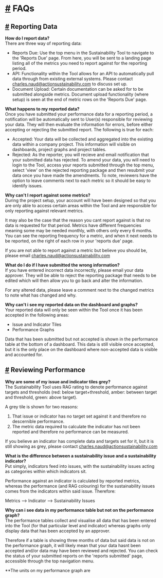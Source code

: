 # [#](#-Frequently-Asked-Questions) FAQs

## [#](#-Reporting-Data) Reporting Data

**How do I report data?**  
There are three way of reporting data:
- Reports Due: Use the top menu in the Sustainability Tool to navigate to the 'Reports Due' page. From here, you will be sent to a landing page listing all of the metrics you need to report against for the reporting period.
- API: Functionality within the Tool allows for an API to automatically pull data through from existing external systems. Please contact charles.naud@actionsustainability.com to discuss set up.
- Document Upload: Certain documentation can be asked for to be submitted alongside metrics. Document upload functionality (where setup) is seen at the end of metric rows on the 'Reports Due' page.

**What happens to my reported data?**  
Once you have submitted your performance data for a reporting period, a notification will be automatically sent to User(s) responsible for reviewing your data. They will then evaluate the information for errors, before either accepting or rejecting the submitted report. The following is true for each:
- Accepted: Your data will be collected and aggregated into the existing data within a company project. This information will visible on dashboards, project graphs and project tables.
- Rejected: As the reporter, you will recieve and email notification that your submitted data has rejected. To amend your data, you will need to login to the Tool, access your reports submitted through the top menu, select 'view' on the rejected reporting package and then resubmit your data once you have made the amendments. To note, reviewers have the option to leave comments next to each metric so it should be easy to identify issues. 

**Why can't I report against some metrics?**  
During the project setup, your account will have been designed so that you are only able to access certain areas within the Tool and are responsible for only reporting against relevant metrics.

It may also be the case that the reason you cant report against is that no data is requested for that period. Metrics have different frequencies meaning some may be needed monthly, with others only every 6 months. You can see the reporting frequency for a metric, and when it next needs to be reported, on the right of each row in your 'reports due' page.

If you are not able to report against a metric but believe you should be, please email charles.naud@actionsustainability.com

**What do I do if I have submitted the wrong information?**  
If you have entered incorrect data incorrectly, please email your data approver. They will be able to reject the reporting package that needs to be edited which will then allow you to go back and alter the information.

For any altered data, please leave a comment next to the changed metrics to note what has changed and why.

**Why can't i see my reported data on the dashboard and graphs?**  
Your reported data will only be seen within the Tool once it has been accepted in the following areas:
- Issue and Indicator Tiles
- Performance Graphs

Data that has been submitted but not accepted is shown in the performance table at the bottom of a dashboard. This data is still visible once accepted, but it is the only place on the dashboard where non-accepted data is visible and accounted for. 

## [#](#-Reporting-Data) Reviewing Performance

**Why are some of my issue and indicator tiles grey?**  
The Sustainability Tool uses RAG rating to denote performance against targets and thresholds (red: below target+threshold, amber: between target and threshold, green: above target).

A grey tile is shown for two reasons:
1. That issue or indicator has no target set against it and therefore no descernible performance.
2. The metric data required to calculate the indicator has not been reported and therefore no performance can be measured.

If you believe an indicator has complete data and targets set for it, but it is still showing as grey, please contact charles.naud@actionsustainability.com

**What is the difference between a sustainability issue and a sustainability indicator?**  
Put simply, indicators feed into issues, with the sustainability issues acting as categories within which indicators sit.

Performance against an indicator is calculated by reported metrics, whereas the performance (and RAG colouring) for the sustainability issues comes from the indicators within said issue. Therefore:

Metrics --> Indicator --> Sustainability Issues

**Why can i see data in my performance table but not on the performance graph?**  
The performance tables collect and visualise all data that has been entered into the Tool (for that particular level and indicator) whereas graphs only display data that has been accepted by an approver.

Therefore if a table is showing three months of data but said data is not on the performance graph, it will likely mean that your data hasnt been accepted and/or data may have been reviewed and rejected. You can check the status of your submitted reports on the 'reports submitted' page, accessible through the top navigation menu.

**The units on my performance graph are 


